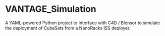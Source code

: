# VANTAGE_Simulation

A YAML-powered Python project to interface with C4D / Blensor to simulate the deployment of CubeSats from a NanoRacks ISS deployer.
